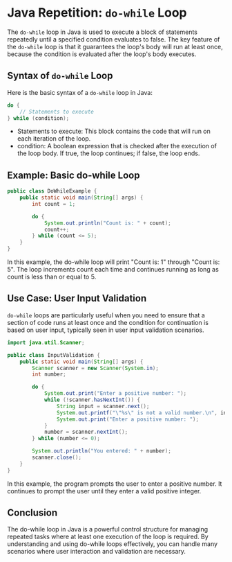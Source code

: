 # Java Repetition: `do-while` Loop

The `do-while` loop in Java is used to execute a block of statements repeatedly until a specified condition evaluates to false. The key feature of the `do-while` loop is that it guarantees the loop's body will run at least once, because the condition is evaluated after the loop's body executes.

## Syntax of `do-while` Loop

Here is the basic syntax of a `do-while` loop in Java:

```java
do {
    // Statements to execute
} while (condition);
```

- Statements to execute: This block contains the code that will run on each iteration of the loop.
- condition: A boolean expression that is checked after the execution of the loop body. If true, the loop continues; if false, the loop ends.

## Example: Basic do-while Loop

```java
public class DoWhileExample {
    public static void main(String[] args) {
        int count = 1;

        do {
            System.out.println("Count is: " + count);
            count++;
        } while (count <= 5);
    }
}
```

In this example, the do-while loop will print "Count is: 1" through "Count is: 5". The loop increments count each time and continues running as long as count is less than or equal to 5.

## Use Case: User Input Validation

`do-while` loops are particularly useful when you need to ensure that a section of code runs at least once and the condition for continuation is based on user input, typically seen in user input validation scenarios.

```java
import java.util.Scanner;

public class InputValidation {
    public static void main(String[] args) {
        Scanner scanner = new Scanner(System.in);
        int number;

        do {
            System.out.print("Enter a positive number: ");
            while (!scanner.hasNextInt()) {
                String input = scanner.next();
                System.out.printf("\"%s\" is not a valid number.\n", input);
                System.out.print("Enter a positive number: ");
            }
            number = scanner.nextInt();
        } while (number <= 0);

        System.out.println("You entered: " + number);
        scanner.close();
    }
}
```

In this example, the program prompts the user to enter a positive number. It continues to prompt the user until they enter a valid positive integer.

## Conclusion

The do-while loop in Java is a powerful control structure for managing repeated tasks where at least one execution of the loop is required. By understanding and using do-while loops effectively, you can handle many scenarios where user interaction and validation are necessary.
